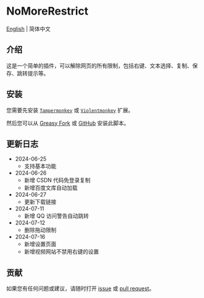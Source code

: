 # NoMoreRestrict

[English](./README.md) | 简体中文

## 介绍

这是一个简单的插件，可以解除网页的所有限制，包括右键、文本选择、复制、保存、跳转提示等。

## 安装

您需要先安装 [`Tampermonkey`](https://www.tampermonkey.net/) 或 [`Violentmonkey`](https://violentmonkey.github.io/get-it/) 扩展。

然后您可以从 [Greasy Fork](https://update.greasyfork.org/scripts/498848/%F0%9F%9A%ABNoMoreRestrict%F0%9F%9A%AB.user.js) 或 [GitHub](https://raw.githubusercontent.com/WCY-dt/NoMoreRestrict/main/NoMoreRestrict.user.js) 安装此脚本。

## 更新日志

- 2024-06-25
  - 支持基本功能
- 2024-06-26
  - 新增 CSDN 代码免登录复制
  - 新增百度文库自动加载
- 2024-06-27
  - 更新下载链接
- 2024-07-11
  - 新增 QQ 访问警告自动跳转
- 2024-07-12
  - 删除拖动限制
- 2024-07-16
  - 新增设置页面
  - 新增视频网站不禁用右键的设置

## 贡献

如果您有任何问题或建议，请随时打开 [issue](https://github.com/WCY-dt/NoMoreRestrict/issues/new?assignees=WCY-dt&labels=help+wanted) 或 [pull request](https://github.com/WCY-dt/NoMoreRestrict/compare)。
